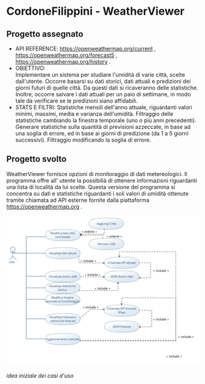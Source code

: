 # CordoneFilippini - WeatherViewer
## Progetto assegnato
- API REFERENCE: 
  https://openweathermap.org/current ,  
  https://openweathermap.org/forecast5 ,
  https://openweathermap.org/history .
- OBIETTIVO:  
  Implementare un sistema per studiare l'umidità di varie città, scelte dall'utente. Occorre basarsi su dati storici, dati attuali e predizioni dei giorni futuri di quelle città.   Da questi dati si ricaveranno delle statistiche. Inoltre, occorre salvare i dati attuali per un paio di settimane, in modo tale da verificare se le predizioni siano affidabili.
- STATS E FILTRI: 
  Statistiche mensili dell'anno attuale, riguardanti valori minimi, massimi, media e varianza dell'umidità. Filtraggio delle statistiche cambiando la finestra temporale 
  (uno o più anni precedenti). 
  Generare statistiche sulla quantità di previsioni azzeccate, in base ad una soglia di errore, ed in base ai giorni di predizione (da 1 a 5 giorni successivi). 
  Filtraggio modificando la soglia di errore.

## Progetto svolto
WeatherViewer fornisce opzioni di monitoraggio di dati metereologici.
Il programma offre all' utente la possibilià di ottenere informazioni riguardanti una lista di località da lui scelte.
Questa versione del programma si concentra su dati e statistiche riguardanti i soli valori di umidità ottenute tramite chiamata ad API esterne fornite dalla piattaforma https://openweathermap.org . 

<p>
  <img src = "https://github.com/CordoneMaurizio/CordoneFilippini-JavaProject/blob/main/WeatherViewerUML/OpenWheather_UseCase.jpg">
    <h6> idea iniziale dei casi d'uso
    </h6>
  <img>
  
